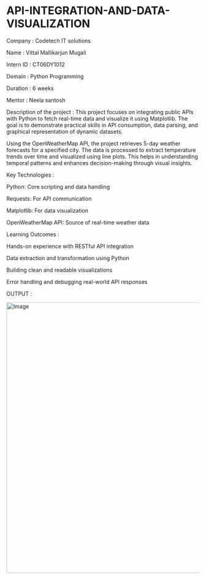 # API-INTEGRATION-AND-DATA-VISUALIZATION

Company : Codetech IT solutions

Name : Vittal Mallikarjun Mugali

Intern ID : CT06DY1012

Domain : Python Programming

Duration : 6 weeks

Mentor : Neela santosh


Description of the project :
This project focuses on integrating public APIs with Python to fetch real-time data and visualize it using Matplotlib. The goal is to demonstrate practical skills in API consumption, data parsing, and graphical representation of dynamic datasets.

Using the OpenWeatherMap API, the project retrieves 5-day weather forecasts for a specified city. The data is processed to extract temperature trends over time and visualized using line plots. This helps in understanding temporal patterns and enhances decision-making through visual insights.

Key Technologies : 

Python: Core scripting and data handling

Requests: For API communication

Matplotlib: For data visualization

OpenWeatherMap API: Source of real-time weather data

Learning Outcomes : 

Hands-on experience with RESTful API integration

Data extraction and transformation using Python

Building clean and readable visualizations

Error handling and debugging real-world API responses

OUTPUT : 

<img width="1246" height="706" alt="Image" src="https://github.com/user-attachments/assets/26619167-9ae3-4940-b733-0e19633122b3" />
